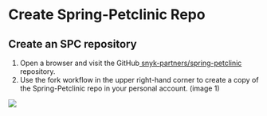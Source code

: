 # Create Spring-Petclinic Repo

## Create an SPC repository

1. Open a browser and visit the GitHub[ snyk-partners/spring-petclinic ](https://github.com/snyk-partners/spring-petclinic)repository.
2. Use the fork workflow in the upper right-hand corner to create a copy of the Spring-Petclinic repo in your personal account. \(image 1\)

![](https://partner-workshop-assets.s3.us-east-2.amazonaws.com/fork_spc_repo_1.png)

